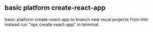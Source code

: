 ## basic platform create-react-app
basic platform create-react-app to branch new recat projects from him instead run "npx create-react-app" in terminal.